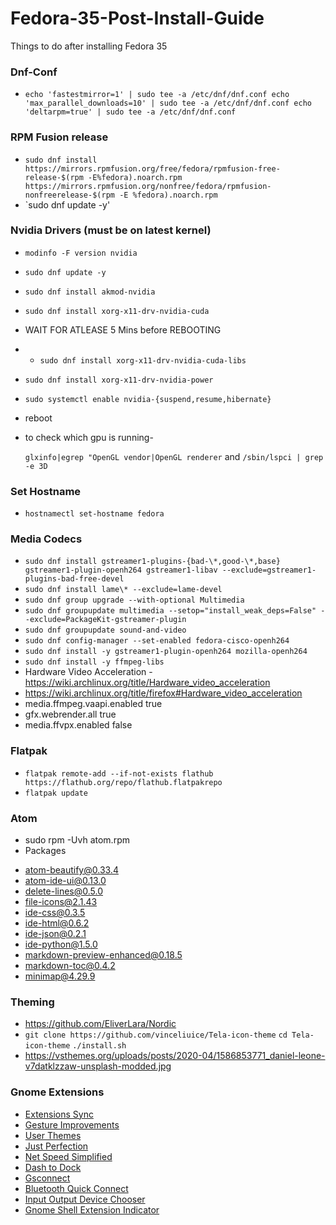 # Fedora-35-Post-Install-Guide
Things to do after installing Fedora 35
### Dnf-Conf

* `echo 'fastestmirror=1' | sudo tee -a /etc/dnf/dnf.conf echo 'max_parallel_downloads=10' | sudo tee -a /etc/dnf/dnf.conf echo 'deltarpm=true' | sudo tee -a /etc/dnf/dnf.conf`

### RPM Fusion release

* `sudo dnf install https://mirrors.rpmfusion.org/free/fedora/rpmfusion-free-release-$(rpm -E%fedora).noarch.rpm https://mirrors.rpmfusion.org/nonfree/fedora/rpmfusion-nonfreerelease-$(rpm -E %fedora).noarch.rpm`
* `sudo dnf update -y'


### Nvidia Drivers (must be on latest kernel)

* `modinfo -F version nvidia`
* `sudo dnf update -y`
* `sudo dnf install akmod-nvidia`
* `sudo dnf install xorg-x11-drv-nvidia-cuda`
* WAIT FOR ATLEASE 5 Mins before REBOOTING
* * `sudo dnf install xorg-x11-drv-nvidia-cuda-libs`
* `sudo dnf install xorg-x11-drv-nvidia-power`
* `sudo systemctl enable nvidia-{suspend,resume,hibernate}`
* reboot
* to check which gpu is running-

  `glxinfo|egrep "OpenGL vendor|OpenGL renderer`
   and
   `/sbin/lspci | grep -e 3D`

### Set Hostname

* `hostnamectl set-hostname fedora`


### Media Codecs

* `sudo dnf install gstreamer1-plugins-{bad-\*,good-\*,base} gstreamer1-plugin-openh264 gstreamer1-libav --exclude=gstreamer1-plugins-bad-free-devel`
* `sudo dnf install lame\* --exclude=lame-devel`
* `sudo dnf group upgrade --with-optional Multimedia` 
* `sudo dnf groupupdate multimedia --setop="install_weak_deps=False" --exclude=PackageKit-gstreamer-plugin`
* `sudo dnf groupupdate sound-and-video`
* `sudo dnf config-manager --set-enabled fedora-cisco-openh264`
* `sudo dnf install -y gstreamer1-plugin-openh264 mozilla-openh264`
* `sudo dnf install -y ffmpeg-libs`
* Hardware Video Acceleration - https://wiki.archlinux.org/title/Hardware_video_acceleration
* https://wiki.archlinux.org/title/firefox#Hardware_video_acceleration
* media.ffmpeg.vaapi.enabled  true
* gfx.webrender.all           true
* media.ffvpx.enabled         false

### Flatpak

* `flatpak remote-add --if-not-exists flathub https://flathub.org/repo/flathub.flatpakrepo`
* `flatpak update`

### Atom

* sudo rpm -Uvh atom.rpm
* Packages
- atom-beautify@0.33.4
- atom-ide-ui@0.13.0
- delete-lines@0.5.0
- file-icons@2.1.43
- ide-css@0.3.5
- ide-html@0.6.2
- ide-json@0.2.1
- ide-python@1.5.0
- markdown-preview-enhanced@0.18.5
- markdown-toc@0.4.2
- minimap@4.29.9

### Theming

* https://github.com/EliverLara/Nordic
* `git clone https://github.com/vinceliuice/Tela-icon-theme`
  `cd Tela-icon-theme`
  `./install.sh`
* https://vsthemes.org/uploads/posts/2020-04/1586853771_daniel-leone-v7datklzzaw-unsplash-modded.jpg

### Gnome Extensions

* [Extensions Sync](https://extensions.gnome.org/extension/1486/extensions-sync/)
* [Gesture Improvements](https://extensions.gnome.org/extension/4245/gesture-improvements/)
* [User Themes](https://extensions.gnome.org/extension/19/user-themes/)
* [Just Perfection](https://extensions.gnome.org/extension/3843/just-perfection/)
* [Net Speed Simplified](https://extensions.gnome.org/extension/3724/net-speed-simplified/)
* [Dash to Dock](https://extensions.gnome.org/extension/307/dash-to-dock/)
* [Gsconnect](https://extensions.gnome.org/extension/1319/gsconnect/)
* [Bluetooth Quick Connect](https://extensions.gnome.org/extension/1401/bluetooth-quick-connect/)
* [Input Output Device Chooser](https://github.com/mmalafaia/gse-sound-output-device-chooser/tree/patch-1)
* [Gnome Shell Extension Indicator](https://extensions.gnome.org/extension/615/appindicator-support/)

